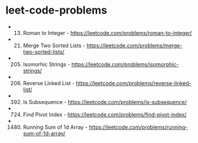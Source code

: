 # leet-code-problems

* 13. Roman to Integer - https://leetcode.com/problems/roman-to-integer/
* 21. Merge Two Sorted Lists - https://leetcode.com/problems/merge-two-sorted-lists/
* 205. Isomorhic Strings - https://leetcode.com/problems/isomorphic-strings/
* 206. Reverse Linked List - https://leetcode.com/problems/reverse-linked-list/
* 392. Is Subsequence - https://leetcode.com/problems/is-subsequence/
* 724. Find Pivot Index - https://leetcode.com/problems/find-pivot-index/
* 1480. Running Sum of 1d Array - https://leetcode.com/problems/running-sum-of-1d-array/

